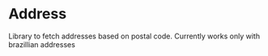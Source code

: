 # Address

Library to fetch addresses based on postal code. Currently works only with brazillian addresses
